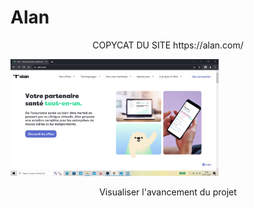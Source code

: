 # Alan

<p align="center">COPYCAT DU SITE https://alan.com/</p>

<img src="https://github.com/Webissime111/Alan/blob/master/images/Alan.jpg" alt="Page d'accueil du site" title="Page d'accueil du site" width="66%">

<p align="center"><a href="https://webissime111.github.io/Alan/"></a>Visualiser l'avancement du projet</p>